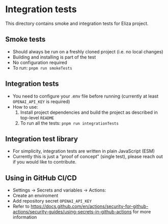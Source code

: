 # Integration tests

This directory contains smoke and integration tests for Eliza project.

## Smoke tests
- Should always be run on a freshly cloned project (i.e. no local changes)
- Building and installing is part of the test
- No configuration required
- To run: `pnpm run smokeTests`

## Integration tests
- You need to configure your .env file before running (currently at least `OPENAI_API_KEY` is required)
- How to use:
  1. Install project dependencies and build the project as described in top-level `README`
  2. To run all the tests: `pnpm run integrationTests`

## Integration test library
- For simplicity, integration tests are written in plain JavaScript (ESM)
- Currently this is just a "proof of concept" (single test), please reach out if you would like to contribute.

## Using in GitHub CI/CD
- Settings -> Secrets and variables -> Actions:
- Create an enviroment
- Add repository secret `OPENAI_API_KEY`
- Refer to https://docs.github.com/en/actions/security-for-github-actions/security-guides/using-secrets-in-github-actions for more information
